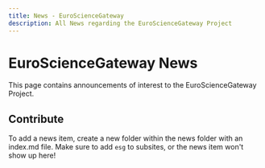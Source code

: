 ```yaml
---
title: News - EuroScienceGateway
description: All News regarding the EuroScienceGateway Project
---
```


# EuroScienceGateway News

This page contains announcements of interest to the EuroScienceGateway Project.

## Contribute

To add a news item, create a new folder within the news folder with an index.md file. Make sure to add `esg` to subsites, or the news item won't show up here!
